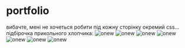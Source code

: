 # portfolio

вибачте, мені не хочеться робити під кожну сторінку окремий css...
підбірочка прикольного хлопчика:
<img src="./assets/images/onew.jpg" alt="onew"/>
<img src="./assets/images/onew_1.jpg" alt="onew"/>
<img src="./assets/images/onew_2.jpg" alt="onew"/>
<img src="./assets/images/onew_3.jpg" alt="onew"/>
<img src="./assets/images/onew_5.jpg" alt="onew"/>
<img src="./assets/images/onew_6.jpg" alt="onew"/>
<img src="./assets/images/onew_8.jpg" alt="onew"/>

